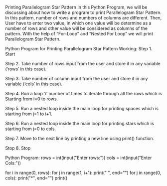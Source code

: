 Printing Parallelogram Star Pattern
In this Python Program, we will be discussing about how to write a program to print Parallelogram Star Pattern. In this pattern, number of rows and numbers of columns are different. Then, User have to enter two value, in which one value will be determine as a number of rows and other value will be considered as columns of the pattern. With the help of “For-Loop” and “Nested For Loop” we will print Parallelogram Star Pattern.

Python Program for Printing Parallelogram Star Pattern
Working:
Step 1. Start

Step 2. Take number of rows input from the user and store it in any variable (‘rows’ in this case).

Step 3. Take number of column input from the user and store it in any variable (‘cols’ in this case).

Step 4. Run a loop ‘i’ number of times to iterate through all the rows which is Starting from i=0 to rows.

Step 5. Run a nested loop inside the main loop for printing spaces which is starting from j=1 to i+1.

Step 6. Run a nested loop inside the main loop for printing stars which is starting from j=0 to cols.

Step 7. Move to the next line by printing a new line using print() function.

Stop 8. Stop

Python Program:
rows = int(input("Enter rows:"))
cols = int(input("Enter Cols:"))

for i in range(0, rows):
    for j in range(1, i+1):
        print(" ", end="")
    for j in range(0, cols):
        print("*", end="")
    print()
